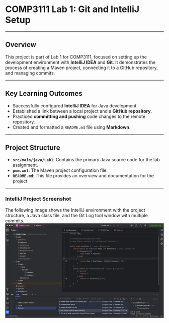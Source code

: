 # COMP3111 Lab 1: Git and IntelliJ Setup

---

## Overview

This project is part of Lab 1 for COMP3111, focused on setting up the development environment with **IntelliJ IDEA** and **Git**. It demonstrates the process of creating a Maven project, connecting it to a GitHub repository, and managing commits.

---

## Key Learning Outcomes

* Successfully configured **IntelliJ IDEA** for Java development.
* Established a link between a local project and a **GitHub repository**.
* Practiced **committing and pushing** code changes to the remote repository.
* Created and formatted a `README.md` file using **Markdown**.

---

## Project Structure

* **`src/main/java/Lab1`**: Contains the primary Java source code for the lab assignment.
* **`pom.xml`**: The Maven project configuration file.
* **`README.md`**: This file provides an overview and documentation for the project.

---

### IntelliJ Project Screenshot

The following image shows the IntelliJ environment with the project structure, a Java class file, and the Git Log tool window with multiple commits.
![IntelliJ Project Screenshot](images/intellij-screenshot.png)
